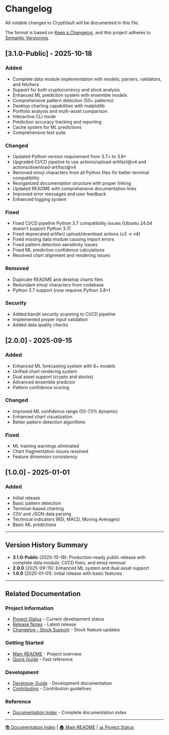 # Changelog

All notable changes to CryptVault will be documented in this file.

The format is based on [Keep a Changelog](https://keepachangelog.com/en/1.0.0/),
and this project adheres to [Semantic Versioning](https://semver.org/spec/v2.0.0.html).

## [3.1.0-Public] - 2025-10-18

### Added
- Complete data module implementation with models, parsers, validators, and fetchers
- Support for both cryptocurrency and stock analysis
- Enhanced ML prediction system with ensemble models
- Comprehensive pattern detection (50+ patterns)
- Desktop charting capabilities with matplotlib
- Portfolio analysis and multi-asset comparison
- Interactive CLI mode
- Prediction accuracy tracking and reporting
- Cache system for ML predictions
- Comprehensive test suite

### Changed
- Updated Python version requirement from 3.7+ to 3.8+
- Upgraded CI/CD pipeline to use actions/upload-artifact@v4 and actions/download-artifact@v4
- Removed emoji characters from all Python files for better terminal compatibility
- Reorganized documentation structure with proper linking
- Updated README with comprehensive documentation links
- Improved error messages and user feedback
- Enhanced logging system

### Fixed
- Fixed CI/CD pipeline Python 3.7 compatibility issues (Ubuntu 24.04 doesn't support Python 3.7)
- Fixed deprecated artifact upload/download actions (v3 -> v4)
- Fixed missing data module causing import errors
- Fixed pattern detection sensitivity issues
- Fixed ML prediction confidence calculations
- Resolved chart alignment and rendering issues

### Removed
- Duplicate README and desktop charts files
- Redundant emoji characters from codebase
- Python 3.7 support (now requires Python 3.8+)

### Security
- Added bandit security scanning to CI/CD pipeline
- Implemented proper input validation
- Added data quality checks

## [2.0.0] - 2025-09-15

### Added
- Enhanced ML forecasting system with 8+ models
- Unified chart rendering system
- Dual asset support (crypto and stocks)
- Advanced ensemble predictor
- Pattern confidence scoring

### Changed
- Improved ML confidence range (55-73% dynamic)
- Enhanced chart visualization
- Better pattern detection algorithms

### Fixed
- ML training warnings eliminated
- Chart fragmentation issues resolved
- Feature dimension consistency

## [1.0.0] - 2025-01-01

### Added
- Initial release
- Basic pattern detection
- Terminal-based charting
- CSV and JSON data parsing
- Technical indicators (RSI, MACD, Moving Averages)
- Basic ML predictions

---

## Version History Summary

- **3.1.0-Public** (2025-10-18): Production-ready public release with complete data module, CI/CD fixes, and emoji removal
- **2.0.0** (2025-09-15): Enhanced ML system and dual asset support
- **1.0.0** (2025-01-01): Initial release with basic features


---

## Related Documentation

### Project Information
- [Project Status](PROJECT_STATUS.md) - Current development status
- [Release Notes](RELEASE_NOTES_3.1.0.md) - Latest release
- [Changelog - Stock Support](CHANGELOG_STOCK_SUPPORT.md) - Stock feature updates

### Getting Started
- [Main README](../README.md) - Project overview
- [Quick Guide](../QUICK_GUIDE.md) - Fast reference

### Development
- [Developer Guide](DEVELOPER_GUIDE.md) - Development documentation
- [Contributing](../CONTRIBUTING.md) - Contribution guidelines

### Reference
- [Documentation Index](INDEX.md) - Complete documentation index

---

[📚 Documentation Index](INDEX.md) | [🏠 Main README](../README.md) | [📊 Project Status](PROJECT_STATUS.md)
